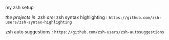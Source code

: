 my zsh setup 

_the projects in .zsh are:_
zsh syntax highlighting :  `https://github.com/zsh-users/zsh-syntax-highlighting`

zsh auto suggestions : `https://github.com/zsh-users/zsh-autosuggestions` 



